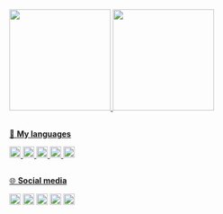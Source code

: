 ##

<div>
    <a href="https://github.com/flowdgodx">
    <img height="180em" src="https://github-readme-stats.vercel.app/api?username=thejoaosv&show_icons=true&theme=github_dark&include_all_commits=true&count_private=true"/>
	<img height="180em" src="https://github-readme-stats.vercel.app/api/top-langs/?username=thejoaosv&layout=compact&langs_count=7&theme=github_dark"/>
</div>
  
##
	
🚀 **My languages**  
	
<code><img height="20" src="https://img.shields.io/badge/HTML5-E34F26?style=for-the-badge&logo=html5&logoColor=white"></code>
<code><img height="20" src="https://img.shields.io/badge/lua-%232C2D72.svg?style=for-the-badge&logo=lua&logoColor=white"></code>
<code><img height="20" src="https://img.shields.io/badge/CSS3-1572B6?style=for-the-badge&logo=css3&logoColor=white"></code>
<code><img height="20" src="https://img.shields.io/badge/JavaScript-F7DF1E?style=for-the-badge&logo=javascript&logoColor=black"></code>
<code><img height="20" src="https://img.shields.io/badge/Python-0073b7?style=for-the-badge&logo=python&logoColor=white"></code>
  
##
  
🌐 **Social media**
	
[<code><img height="20" src="https://img.shields.io/badge/Youtube-FF0000?style=for-the-badge&logo=Youtube&logoColor=white"></code>](https://www.youtube.com/@flowdscripts)
[<code><img height="20" src="https://img.shields.io/badge/Steam-1B2838?style=for-the-badge&logo=steam&logoColor=white"></code>](https://steamcommunity.com/id/thejoaosv)
[<code><img height="20" src="https://img.shields.io/badge/Discord-7289DA?style=for-the-badge&logo=discord&logoColor=white"></code>](https://discord.gg/lionsrp)
[<code><img height="20" src="https://img.shields.io/badge/PayPal-0070BA?style=for-the-badge&logo=paypal&logoColor=white"></code>](https://paypal.me/thejoaosv?country.x=PT&locale.x=pt_PT)
[<code><img height="20" src="https://img.shields.io/twitch/status/thejoaosv"></code>](https://twitch.tv/thejoaosv/)

<!---
Joaocelos/Joaocelos is a ✨ special ✨ repository because its `README.md` (this file) appears on your GitHub profile.
You can click the Preview link to take a look at your changes.
--->
